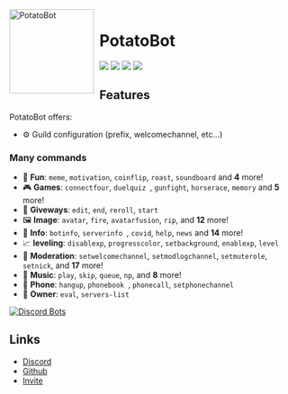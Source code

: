 <img width="150" height="150" align="left" style="float: left; margin: 0 10px 0 0;" alt="PotatoBot" src="https://i.imgur.com/pD3TWYg.jpg">  

# PotatoBot

[![](https://img.shields.io/discord/756740121323241503)](https://discord.gg/8ghncEy)
[![](https://top.gg/api/widget/status/765811652783505418.svg)](https://discordbots.org/bot/557445719892688897)
[![](https://img.shields.io/badge/discord.js-v12.0.0--dev-blue.svg?logo=npm)](https://github.com/discordjs)
[![](https://img.shields.io/badge/Paypal-donate-blue.svg)](https://www.paypal.com/paypalme/potatobotdono)



## Features


PotatoBot offers:

*   ⚙️ Guild configuration (prefix, welcomechannel, etc...)

### Many commands

*   👻 **Fun**: `meme`, `motivation`, `coinflip`, `roast`, `soundboard` and **4** more! 
*   🎮 **Games**: `connectfour`, `duelquiz `, `gunfight`, `horserace`, `memory` and **5** more! 
*   👻 **Giveways**: `edit`, `end`, `reroll`, `start`
*   🖼️ **Image**: `avatar`, `fire`, `avatarfusion`, `rip`, and **12** more!
*   📜 **Info**: `botinfo`, `serverinfo `, `covid`, `help`, `news` and **14** more! 
*   📈  **leveling**: `disablexp`, `progresscolor`, `setbackground`, `enablexp`, `level`
*   🚓 **Moderation**: `setwelcomechannel`, `setmodlogchannel`, `setmuterole`, `setnick`, and **17** more! 
*   🎵 **Music**: `play`, `skip`, `queue`, `np`, and **8** more!
*   📱 **Phone**: `hangup`, `phonebook `, `phonecall`, `setphonechannel`
*   👑 **Owner**: `eval`, `servers-list`

[![Discord Bots](https://top.gg/api/widget/765811652783505418.svg)](https://top.gg/bot/765811652783505418)


## Links

*   [Discord](https://discord.gg/8ghncEy)
*   [Github](https://github.com/PotatoBotDs/PotatoBot/)
*   [Invite](https://discord.com/oauth2/authorize?client_id=765811652783505418&scope=bot&permissions=939715710)

